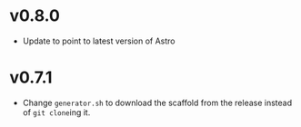 v0.8.0
=====
- Update to point to latest version of Astro

v0.7.1
======

- Change `generator.sh` to download the scaffold from the release instead of `git clone`ing it.
